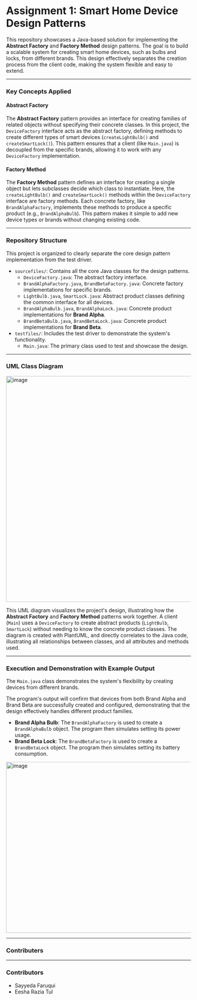 # Assignment 1: Smart Home Device Design Patterns

This repository showcases a Java-based solution for implementing the **Abstract Factory** and **Factory Method** design patterns. The goal is to build a scalable system for creating smart home devices, such as bulbs and locks, from different brands. This design effectively separates the creation process from the client code, making the system flexible and easy to extend.

---

### Key Concepts Applied

#### Abstract Factory
The **Abstract Factory** pattern provides an interface for creating families of related objects without specifying their concrete classes. In this project, the `DeviceFactory` interface acts as the abstract factory, defining methods to create different types of smart devices (`createLightBulb()` and `createSmartLock()`). This pattern ensures that a client (like `Main.java`) is decoupled from the specific brands, allowing it to work with any `DeviceFactory` implementation. 

#### Factory Method
The **Factory Method** pattern defines an interface for creating a single object but lets subclasses decide which class to instantiate. Here, the `createLightBulb()` and `createSmartLock()` methods within the `DeviceFactory` interface are factory methods. Each concrete factory, like `BrandAlphaFactory`, implements these methods to produce a specific product (e.g., `BrandAlphaBulb`). This pattern makes it simple to add new device types or brands without changing existing code.

---

### Repository Structure

This project is organized to clearly separate the core design pattern implementation from the test driver.

* `sourcefiles/`: Contains all the core Java classes for the design patterns.
    * `DeviceFactory.java`: The abstract factory interface.
    * `BrandAlphaFactory.java`, `BrandBetaFactory.java`: Concrete factory implementations for specific brands.
    * `LightBulb.java`, `SmartLock.java`: Abstract product classes defining the common interface for all devices.
    * `BrandAlphaBulb.java`, `BrandAlphaLock.java`: Concrete product implementations for **Brand Alpha**.
    * `BrandBetaBulb.java`, `BrandBetaLock.java`: Concrete product implementations for **Brand Beta**.
* `testfiles/`: Includes the test driver to demonstrate the system's functionality.
    * `Main.java`: The primary class used to test and showcase the design.

---

### UML Class Diagram

<img width="1352" height="616" alt="image" src="https://github.com/user-attachments/assets/dd756fd2-f6ac-49e2-ae17-58ee2af1d5de" />

This UML diagram visualizes the project's design, illustrating how the **Abstract Factory** and **Factory Method** patterns work together. A client (`Main`) uses a `DeviceFactory` to create abstract products (`LightBulb`, `SmartLock`) without needing to know the concrete product classes. The diagram is created with PlantUML, and directly correlates to the Java code, illustrating all relationships between classes, and all attributes and methods used.

---

### Execution and Demonstration with Example Output

The `Main.java` class demonstrates the system's flexibility by creating devices from different brands.

The program's output will confirm that devices from both Brand Alpha and Brand Beta are successfully created and configured, demonstrating that the design effectively handles different product families.

* **Brand Alpha Bulb**: The `BrandAlphaFactory` is used to create a `BrandAlphaBulb` object. The program then simulates setting its power usage.
* **Brand Beta Lock**: The `BrandBetaFactory` is used to create a `BrandBetaLock` object. The program then simulates setting its battery consumption.

<img width="2405" height="466" alt="image" src="https://github.com/user-attachments/assets/127f5afd-c438-4137-99c4-4dcb97c16b98" />


---

### Contributers

---

### Contributors

* Sayyeda Faruqui
* Eesha Razia Tul
